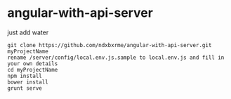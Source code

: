 angular-with-api-server
=======================
just add water
```
git clone https://github.com/ndxbxrme/angular-with-api-server.git myProjectName
rename /server/config/local.env.js.sample to local.env.js and fill in your own details
cd myProjectName
npm install
bower install
grunt serve
```